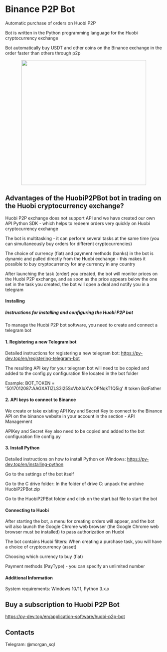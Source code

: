 # Binance P2P Bot
Automatic purchase of orders on Huobi P2P

Bot is written in the Python programming language for the Huobi cryptocurrency exchange

Bot  automatically buy USDT and other coins on the Binance exchange in the order faster than others through p2p
<p align="center"><img width="400" src="https://py-dev.top/components/com_jshopping/files/img_products/full_thumb_ex650_bot_huobi.jpg"></p>

## Advantages of the HuobiP2PBot bot in trading on the Huobi cryptocurrency exchange?
Huobi P2P exchange does not support API and we have created our own API Python SDK - which helps to redeem orders very quickly on Huobi cryptocurrency exchange

The bot is multitasking - it can perform several tasks at the same time (you can simultaneously buy orders for different cryptocurrencies)

The choice of currency (fiat) and payment methods (banks) in the bot is dynamic and pulled directly from the Huobi exchange - this makes it possible to buy cryptocurrency for any currency in any country

After launching the task (order) you created, the bot will monitor prices on the Huobi P2P exchange, and as soon as the price appears below the one set in the task you created, the bot will open a deal and notify you in a telegram

#### Installing
##### Instructions for installing and configuring the Huobi P2P bot
To manage the Huobi P2P bot software, you need to create and connect a telegram bot
#### 1. Registering a new Telegram bot
Detailed instructions for registering a new telegram bot: https://py-dev.top/en/registering-telegram-bot

The resulting API key for your telegram bot will need to be copied and added to the config.py configuration file located in the bot folder

Example: BOT_TOKEN = '5017012087:AAGXATlZLS3l25SxVbXIxXVcOPNqkT1Q5ig' # token BotFather

#### 2. API keys to connect to Binance
We create or take existing API Key and Secret Key to connect to the Binance API on the binance website in your account in the section - API Management

APIKey and Secret Key also need to be copied and added to the bot configuration file config.py
#### 3. Install Python

Detailed instructions on how to install Python on Windows: https://py-dev.top/en/installing-python

Go to the settings of the bot itself

Go to the C drive folder:
In the folder of drive C: unpack the archive HuobiP2PBot.zip

Go to the HuobiP2PBot folder and click on the start.bat file to start the bot


#### Connecting to Huobi

After starting the bot, a menu for creating orders will appear, and the bot will also launch the Google Chrome web browser (the Google Chrome web browser must be installed) to pass authorization on Huobi

The bot contains Huobi filters: When creating a purchase task, you will have a choice of cryptocurrency (asset)

Choosing which currency to buy (fiat)

Payment methods (PayType) - you can specify an unlimited number


#### Additional Information
System requirements: Windows 10/11, Python 3.x.x

## Buy a subscription to Huobi P2P Bot
https://py-dev.top/en/application-software/huobi-p2p-bot

## Contacts
Telegram:  @morgan_sql<br>

